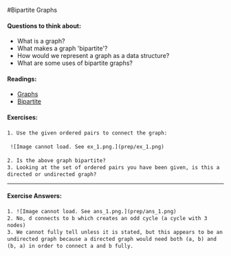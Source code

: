 #Bipartite Graphs

#### Questions to think about:

  * What is a graph?
  * What makes a graph 'bipartite'?
  * How would we represent a graph as a data structure?
  * What are some uses of bipartite graphs?

#### Readings:
  * [Graphs](http://en.wikipedia.org/wiki/Graph_%28mathematics%29)
  * [Bipartite](http://en.wikipedia.org/wiki/Bipartite_graph)

#### Exercises:

	1. Use the given ordered pairs to connect the graph:

  	 ![Image cannot load. See ex_1.png.](prep/ex_1.png)

	2. Is the above graph bipartite?
	3. Looking at the set of ordered pairs you have been given, is this a directed or undirected graph?



-------------------------------------------
#### Exercise Answers: 

	1. ![Image cannot load. See ans_1.png.](prep/ans_1.png)
	2. No, d connects to b which creates an odd cycle (a cycle with 3 nodes)
	3. We cannot fully tell unless it is stated, but this appears to be an undirected graph because a directed graph would need both (a, b) and (b, a) in order to connect a and b fully.
